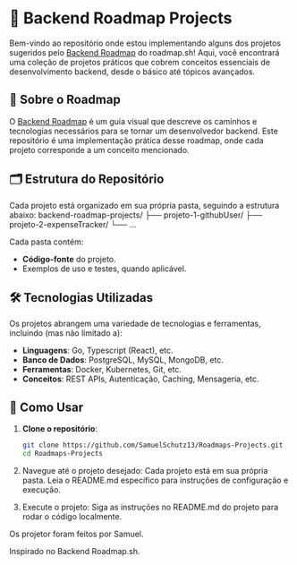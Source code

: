 
# 🚀 Backend Roadmap Projects

Bem-vindo ao repositório onde estou implementando alguns dos projetos sugeridos pelo [Backend Roadmap](https://roadmap.sh/backend) do roadmap.sh! Aqui, você encontrará uma coleção de projetos práticos que cobrem conceitos essenciais de desenvolvimento backend, desde o básico até tópicos avançados.

## 📌 Sobre o Roadmap

O [Backend Roadmap](https://roadmap.sh/backend) é um guia visual que descreve os caminhos e tecnologias necessários para se tornar um desenvolvedor backend. Este repositório é uma implementação prática desse roadmap, onde cada projeto corresponde a um conceito mencionado.

## 🗂 Estrutura do Repositório

Cada projeto está organizado em sua própria pasta, seguindo a estrutura abaixo:
backend-roadmap-projects/
├── projeto-1-githubUser/
├── projeto-2-expenseTracker/
└── ...

Cada pasta contém:
- **Código-fonte** do projeto.
- Exemplos de uso e testes, quando aplicável.

## 🛠 Tecnologias Utilizadas

Os projetos abrangem uma variedade de tecnologias e ferramentas, incluindo (mas não limitado a):

- **Linguagens**: Go, Typescript (React), etc.
- **Banco de Dados**: PostgreSQL, MySQL, MongoDB, etc.
- **Ferramentas**: Docker, Kubernetes, Git, etc.
- **Conceitos**: REST APIs, Autenticação, Caching, Mensageria, etc.

## 🚀 Como Usar

1. **Clone o repositório**:
   ```bash
   git clone https://github.com/SamuelSchutz13/Roadmaps-Projects.git
   cd Roadmaps-Projects

2. Navegue até o projeto desejado:
Cada projeto está em sua própria pasta. Leia o README.md específico para instruções de configuração e execução.

3. Execute o projeto:
Siga as instruções no README.md do projeto para rodar o código localmente.

Os projetor foram feitos por Samuel.

Inspirado no Backend Roadmap.sh.
